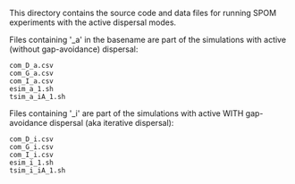 This directory contains the source code and data files for running SPOM experiments with the active dispersal modes.

Files containing '_a' in the basename are part of the simulations with active (without gap-avoidance) dispersal:

    com_D_a.csv
    com_G_a.csv
    com_I_a.csv
    esim_a_1.sh
    tsim_a_iA_1.sh

Files containing '_i' are part of the simulations with active WITH gap-avoidance dispersal (aka iterative dispersal):

    com_D_i.csv
    com_G_i.csv
    com_I_i.csv
    esim_i_1.sh
    tsim_i_iA_1.sh

